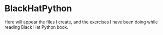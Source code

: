 # BlackHatPython
Here will appear the files I create, and the exercises I have been doing while reading Black Hat Python book.
